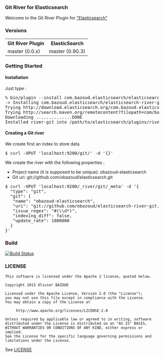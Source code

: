 ### Git River for Elasticsearch

Welcome to the Git River Plugin for ["Elasticsearch"](http://www.elasticsearch.org)

### Versions

<table>
  <tr>
    <th>Git River Plugin</th><th>ElasticSearch</th>
  </tr>
  <tr>
    <td>master (0.0.x)</td><td>master (0.90.3)</td>
  </tr>
</table>

### Getting Started

#### Installation

Just type :

<pre>
% bin/plugin --install com.bazoud.elasticsearch/elasticsearch-river-git/0.0.1
-> Installing com.bazoud.elasticsearch/elasticsearch-river-git/0.0.1...
Trying http://download.elasticsearch.org/com.bazoud.elasticsearch/elasticsearch-river-git/elasticsearch-river-git-0.0.1.zip...
Trying http://search.maven.org/remotecontent?filepath=com/bazoud/elasticsearch/elasticsearch-river-git/0.0.1/elasticsearch-river-git-0.0.1.zip...
Downloading ..............DONE
Installed river-git into /path/to/elasticsearch/plugins/river-git
</pre>

#### Creating a Git river

We create first an index to store data

<pre>
$ curl -XPUT 'localhost:9200/git/' -d '{}'
</pre>

We create the river with the following properties :

* Project name (it is supposed to be unique): obazoud-elasticsearch
* Git uri: git://github.com/obazoud/elasticsearch.git

<pre>
$ curl -XPUT 'localhost:9200/_river/git/_meta' -d '{
  "type": "git",
  "git": {
   "name": "obazoud-elasticsearch",
   "uri": "git://github.com/obazoud/elasticsearch-river-git.git",
   "issue_regex": "#(\\d*)",
   "indexing_diff": false,
   "update_rate": 1800000
  }
}'
</pre>

### Build

[![Build Status](https://buildhive.cloudbees.com/job/obazoud/job/elasticsearch-river-git/badge/icon)](https://buildhive.cloudbees.com/job/obazoud/job/elasticsearch-river-git/)

### LICENSE

```
This software is licensed under the Apache 2 license, quoted below.

Copyright 2013 Olivier BAZOUD

Licensed under the Apache License, Version 2.0 (the "License");
you may not use this file except in compliance with the License.
You may obtain a copy of the License at

     http://www.apache.org/licenses/LICENSE-2.0

Unless required by applicable law or agreed to in writing, software
distributed under the License is distributed on an "AS IS" BASIS,
WITHOUT WARRANTIES OR CONDITIONS OF ANY KIND, either express or implied.
See the License for the specific language governing permissions and
limitations under the License.
```

See [LICENSE](LICENSE.txt)
